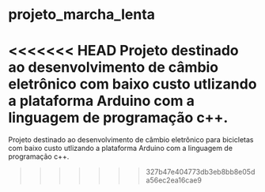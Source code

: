 # projeto_marcha_lenta

<<<<<<< HEAD
Projeto destinado ao desenvolvimento de câmbio eletrônico com baixo custo utlizando a plataforma Arduino com a linguagem de programação c++.
=======
Projeto destinado ao desenvolvimento de câmbio eletrônico para bicicletas com baixo custo utlizando a plataforma Arduino com a linguagem de programação c++.
>>>>>>> 327b47e404773db3eb8bb8e05da56ec2ea16cae9
